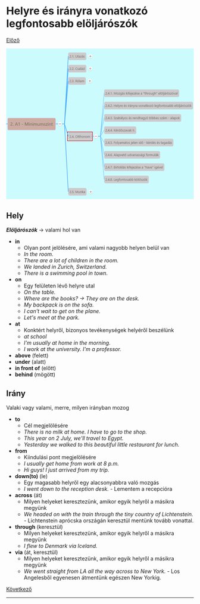 # Helyre és irányra vonatkozó legfontosabb elöljárószók

[Előző](1.md)

![2.4](images/2.4.png)

## Hely

***Elöljárószók*** -> valami hol van
* **in**
  * Olyan pont jelölésére, ami valami nagyobb helyen belül van
  * *In the room.*
  * *There are a lot of children in the room.*
  * *We landed in Zurich, Switzerland.*
  * *There is a swimming pool in town.*
* **on**
  * Egy felületen lévő helyre utal
  * *On the table.*
  * *Where are the books? -> They are on the desk.*
  * *My backpack is on the sofa.*
  * *I can't wait to get on the plane.*
  * *Let's meet at the park.*
* **at**
  * Konktért helyről, bizonyos tevékenységek helyéről beszélünk
  * *at school*
  * *I'm usually at home in the morning.*
  * *I work at the university. I'm a professor.*
* **above** (felett)
* **under** (alatt)
* **in front of** (előtt)
* **behind** (mögött)

## Irány

Valaki vagy valami, merre, milyen irányban mozog
* **to**
  * Cél megjelölésére
  * *There is no milk at home. I have to go to the shop.*
  * *This year on 2 July, we'll travel to Egypt.*
  * *Yesterday we walked to this beautiful little restaurant for lunch.*
* **from**
  * Kiindulási pont megjelölésére
  * *I usually get home from work at 8 p.m.*
  * *Hi guys! I just arrived from my trip.*
* **down(to)** (le)
  * Egy magasabb helyről egy alacsonyabbra való mozgás
  * *I went down to the reception desk.* - Lementem a recepcióra
* **across** (át)
  * Milyen helyeket keresztezünk, amikor egyik helyről a másikra megyünk
  * *We headed on with the train through the tiny country of Lichtenstein.* - Lichtenstein aprócska országán keresztül mentünk tovább vonattal.
* **through** (keresztül)
  * Milyen helyeket keresztezünk, amikor egyik helyről a másikra megyünk
  * *I flew to Denmark via Iceland.*
* **via** (át, keresztül)
  * Milyen helyeket keresztezünk, amikor egyik helyről a másikra megyünk
  * *We went straight from LA all the way across to New York.* - Los Angelesből egyenesen átmentünk egészen New Yorkig.

[Következő](3.md)

---
[^1]: 